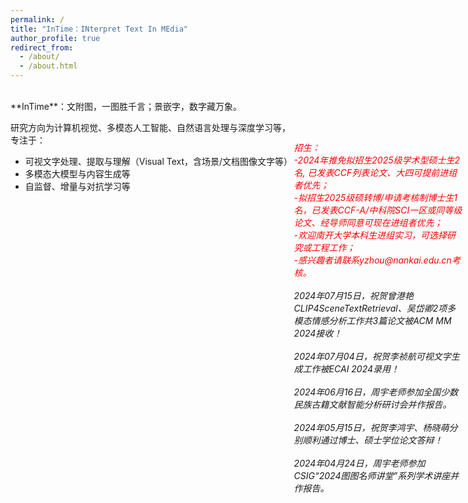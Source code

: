 ```yaml
---
permalink: /
title: "InTime：INterpret Text In MEdia"
author_profile: true
redirect_from: 
  - /about/
  - /about.html
---  
```

<br>
**InTime**：文附图，一图胜千言；景嵌字，数字藏万象。  
  
研究方向为计算机视觉、多模态人工智能、自然语言处理与深度学习等，<br>
专注于：  

+ 可视文字处理、提取与理解（Visual Text，含场景/文档图像文字等）  
+ 多模态大模型与内容生成等  
+ 自监督、增量与对抗学习等

<style>
  .news{
    position: absolute;
    top: 7%;
    right: 1%;
    width: 28%;
  }
  .map{
    width: 75%;
  }
  @media screen and (max-width: 800px) {
    .news {
      position: static;
      width: auto;
    }
    .map{
      width: auto;
    }
  }
</style>

<div class="news">
    <h16 style="color:red"><em>招生：</em></h16><br>
    <h16 style="color:red"><em>-2024年推免拟招生2025级学术型硕士生2名, 已发表CCF列表论文、大四可提前进组者优先；</em></h16><br>
    <h16 style="color:red"><em>-拟招生2025级硕转博/申请考核制博士生1名，已发表CCF-A/中科院SCI一区或同等级论文、经导师同意可现在进组者优先；</em></h16><br>
    <h16 style="color:red"><em>-欢迎南开大学本科生进组实习，可选择研究或工程工作；</em></h16><br>
    <h16 style="color:red"><em>-感兴趣者请联系yzhou@nankai.edu.cn考核。</em></h16><br><br>
    <em>2024年07月15日，祝贺曾港艳CLIP4SceneTextRetrieval、吴岱卿2项多模态情感分析工作共3篇论文被ACM MM 2024接收！</em><br><br>
    <em>2024年07月04日，祝贺李祯航可视文字生成工作被ECAI 2024录用！</em><br><br>
    <em>2024年06月16日，周宇老师参加全国少数民族古籍文献智能分析研讨会并作报告。</em><br><br>
    <em>2024年05月15日，祝贺李鸿宇、杨晓萌分别顺利通过博士、硕士学位论文答辩！</em><br><br>
    <em>2024年04月24日，周宇老师参加CSIG“2024图图名师讲堂”系列学术讲座并作报告。</em><br><br>    
</div>

<div class="map">
  <script type="text/javascript" id="clustrmaps" src="//clustrmaps.com/map_v2.js?d=IZ9pPSCretfEwjCp7s_Fm8UrWtt2kUvApAL5BtbtCBA&cl=ffffff&w=a"></script>
</div>
